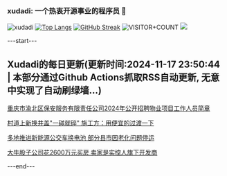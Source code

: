 ### xudadi: 一个热衷开源事业的程序员 👋

![xudadi](https://github-readme-stats-git-masterorgs-github-readme-stats-team.vercel.app/api?username=xudadi)
[![Top Langs](https://github-readme-stats.vercel.app/api/top-langs/?username=xudadi)](https://github.com/anuraghazra/github-readme-stats)
[![GitHub Streak](https://streak-stats.demolab.com?user=xudadi&locale=zh_Hans)](https://git.io/streak-stats)
![VISITOR+COUNT](https://komarev.com/ghpvc/?username=xudadi&label=VISITOR+COUNT)
![](https://raw.githubusercontent.com/xudadi/xudadi/main/assets/github-contribution-grid-snake.svg)


---start---

## Xudadi的每日更新(更新时间:2024-11-17 23:50:44 | 本部分通过Github Actions抓取RSS自动更新, 无意中实现了自动刷绿墙...)

[重庆市渝北区保安服务有限责任公司2024年公开招聘物业项目工作人员简章](https://www.gongkaoleida.com/article/2196737)

[村道上新换井盖"一碰就碎" 施工方：用便宜的过渡一下](https://m.163.com/news/article/JH7GC4JB053469LG.html)

[多地推进新能源公交车换电池 部分县市因老化问题停运](https://m.163.com/news/article/JH6RJ9BD0514R9P4.html)

[大牛股子公司花2600万元买房 卖家是实控人旗下开发商](https://m.163.com/news/article/JH7C7BK60512B07B.html)

---end---
